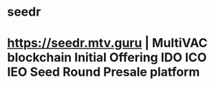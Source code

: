 # seedr
# https://seedr.mtv.guru | MultiVAC blockchain Initial Offering IDO ICO IEO Seed Round Presale platform
